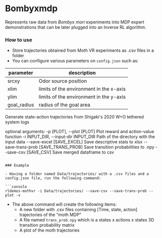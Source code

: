 # Bombyxmdp

Represents raw data from *Bombyx mori* experiments into MDP expert demonstrations that can be later plugged into an Inverse RL algorithm.

### How to use

- Store trajectories obtained from Moth VR experiments as .csv files in a folder
- You can configure various parameters on `config.json` such as:

|parameter	|description|
|-----------|-----------|
|srcxy		|Odor source position     |
|xlim		|limits of the environment in the x-axis     |
|ylim		|limits of the environment in the y-axis     |
|goal_radius|radius of the goal area                     |



Generate state-action trajectories from Shigaki's 2020 W+O tethered system
logs

optional arguments:
  -p [PLOT], --plot [PLOT]
                        Plot reward and action-value function
  -i INPUT_DIR, --input-dir INPUT_DIR
                        Path of the directory with the input data
  --save-excel [SAVE_EXCEL]
                        Save descriptive stats to xlsx
  --save-trans-prob [SAVE_TRANS_PROB]
                        Save transition probabilities to .npy
  --save-csv [SAVE_CSV]
                        Save merged dataframe to csv
```

### Example

- Having a folder named Data/trajectories/ with a .csv files and a config.json file, run the following command:

```console
rldemos-mothvr -i Data/trajectories/ --save-csv --save-trans-prob --plot -v
```

- The above command will create the following items:
  - A new folder with .csv files containing [Time, state, action] trajectories of the "moth MDP"
  - A file named `trans_prob.npy` which is a states x actions x states 3D transition probability matrix
  - A plot of the moth trajectories